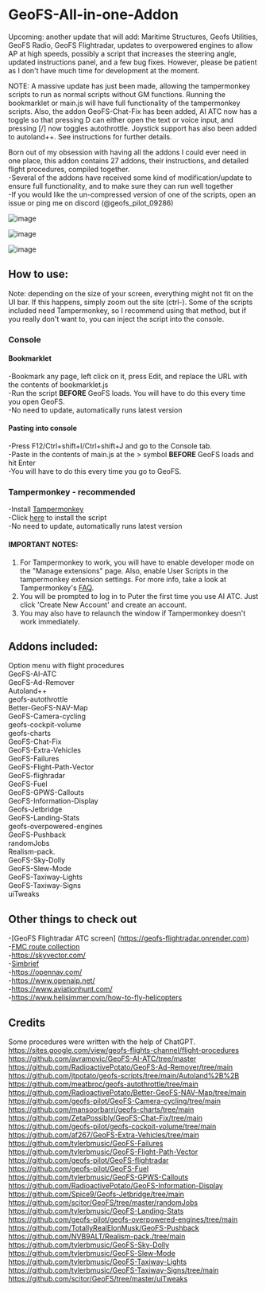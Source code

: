 # GeoFS-All-in-one-Addon
Upcoming: another update that will add: Maritime Structures, Geofs Utilities, GeoFS Radio, GeoFS Flightradar, updates to overpowered engines to allow AP at high speeds, possibly a script that increases the steering angle, updated instructions panel, and a few bug fixes. However, please be patient as I don't have much time for development at the moment. <br/>

NOTE: A massive update has just been made, allowing the tampermonkey scripts to run as normal scripts without GM functions. Running the bookmarklet or main.js will have full functionality of the tampermonkey scripts. Also, the addon GeoFS-Chat-Fix has been added, AI ATC now has a toggle so that pressing D can either open the text or voice input, and pressing [/] now toggles autothrottle. Joystick support has also been added to autoland++. See instructions for further details. <br/>

Born out of my obsession with having all the addons I could ever need in one place, this addon contains 27 addons, their instructions, and detailed flight procedures, compiled together. <br/>
 -Several of the addons have received some kind of modification/update to ensure full functionality, and to make sure they can run well together <br/>
-If you would like the un-compressed version of one of the scripts, open an issue or ping me on discord (@geofs_pilot_09286) <br/>

![image](https://github.com/user-attachments/assets/e4aa8b4d-49cf-4909-b1b6-401c707fde65)

![image](https://github.com/user-attachments/assets/87f5e24a-64f7-48ae-a5cb-aaa0a3bc5efc)

![image](https://github.com/user-attachments/assets/0ad4a80d-df0e-414d-a7a2-68b45339de31)

## How to use:
Note: depending on the size of your screen, everything might not fit on the UI bar. If this happens, simply zoom out the site (ctrl-). Some of the scripts included need Tampermonkey, so I recommend using that method, but if you really don't want to, you can inject the script into the console. 
### Console
#### Bookmarklet
-Bookmark any page, left click on it, press Edit, and replace the URL with the contents of bookmarklet.js <br/>
-Run the script **BEFORE** GeoFS loads. You will have to do this every time you open GeoFS. <br/>
-No need to update, automatically runs latest version <br/>
#### Pasting into console
-Press F12/Ctrl+shift+I/Ctrl+shift+J and go to the Console tab. <br/>
-Paste in the contents of main.js at the > symbol **BEFORE** GeoFS loads and hit Enter <br/>
-You will have to do this every time you go to GeoFS. <br/>
### Tampermonkey - recommended
-Install [Tampermonkey](https://www.tampermonkey.net/) <br/>
-Click [here](https://github.com/geofs-pilot/GeoFS-All-in-one-Addon/raw/main/GeoFS-All-in-one-Addon.user.js) to install the script <br/>
-No need to update, automatically runs latest version <br/>
#### IMPORTANT NOTES: 
1. For Tampermonkey to work, you will have to enable developer mode on the "Manage extensions" page. Also, enable User Scripts in the tampermonkey extension settings. For more info, take a look at Tampermonkey's [FAQ](https://www.tampermonkey.net/faq.php?version=5.3.3). <br/>
2. You will be prompted to log in to Puter the first time you use AI ATC. Just click 'Create New Account' and create an account. <br/>
3. You may also have to relaunch the window if Tampermonkey doesn't work immediately. <br/>
## Addons included:
Option menu with flight procedures <br/>
GeoFS-AI-ATC <br/>
GeoFS-Ad-Remover <br/>
Autoland++ <br/>
geofs-autothrottle <br/>
Better-GeoFS-NAV-Map <br/>
GeoFS-Camera-cycling <br/>
geofs-cockpit-volume <br/>
geofs-charts <br/>
GeoFS-Chat-Fix <br/>
GeoFS-Extra-Vehicles <br/>
GeoFS-Failures <br/>
GeoFS-Flight-Path-Vector <br/>
GeoFS-flighradar <br/>
GeoFS-Fuel <br/>
GeoFS-GPWS-Callouts <br/>
GeoFS-Information-Display <br/>
Geofs-Jetbridge <br/>
GeoFS-Landing-Stats <br/>
geofs-overpowered-engines <br/>
GeoFS-Pushback <br/>
randomJobs <br/>
Realism-pack. <br/>
GeoFS-Sky-Dolly <br/>
GeoFS-Slew-Mode <br/>
GeoFS-Taxiway-Lights <br/>
GeoFS-Taxiway-Signs <br/>
uiTweaks <br/>
## Other things to check out
-[GeoFS Flightradar ATC screen] (https://geofs-flightradar.onrender.com) <br/>
-[FMC route collection](http://sites.google.com/view/gpg-2-0/home?authuser=0) <br/>
-https://skyvector.com/<br/>
-[Simbrief](https://dispatch.simbrief.com/home) <br/>
-https://opennav.com/ <br/>
-https://www.openaip.net/ <br/>
-https://www.aviationhunt.com/ <br/>
-https://www.helisimmer.com/how-to-fly-helicopters
## Credits
Some procedures were written with the help of ChatGPT. <br/>
https://sites.google.com/view/geofs-flights-channel/flight-procedures <br/>
https://github.com/avramovic/GeoFS-AI-ATC/tree/master <br/>
https://github.com/RadioactivePotato/GeoFS-Ad-Remover/tree/main <br/>
https://github.com/jtpotato/geofs-scripts/tree/main/Autoland%2B%2B <br/>
https://github.com/meatbroc/geofs-autothrottle/tree/main <br/>
https://github.com/RadioactivePotato/Better-GeoFS-NAV-Map/tree/main <br/>
https://github.com/geofs-pilot/GeoFS-Camera-cycling/tree/main <br/>
https://github.com/mansoorbarri/geofs-charts/tree/main <br/>
https://github.com/ZetaPossibly/GeoFS-Chat-Fix/tree/main <br/>
https://github.com/geofs-pilot/geofs-cockpit-volume/tree/main <br/>
https://github.com/af267/GeoFS-Extra-Vehicles/tree/main <br/>
https://github.com/tylerbmusic/GeoFS-Failures <br/>
https://github.com/tylerbmusic/GeoFS-Flight-Path-Vector <br/>
https://github.com/geofs-pilot/GeoFS-flightradar <br/>
https://github.com/geofs-pilot/GeoFS-Fuel <br/>
https://github.com/tylerbmusic/GeoFS-GPWS-Callouts <br/>
https://github.com/RadioactivePotato/GeoFS-Information-Display <br/>
https://github.com/Spice9/Geofs-Jetbridge/tree/main <br/>
https://github.com/scitor/GeoFS/tree/master/randomJobs <br/>
https://github.com/tylerbmusic/GeoFS-Landing-Stats <br/>
https://github.com/geofs-pilot/geofs-overpowered-engines/tree/main <br/>
https://github.com/TotallyRealElonMusk/GeoFS-Pushback <br/>
https://github.com/NVB9ALT/Realism-pack./tree/main <br/>
https://github.com/tylerbmusic/GeoFS-Sky-Dolly <br/>
https://github.com/tylerbmusic/GeoFS-Slew-Mode <br/>
https://github.com/tylerbmusic/GeoFS-Taxiway-Lights <br/>
https://github.com/tylerbmusic/GeoFS-Taxiway-Signs/tree/main <br/>
https://github.com/scitor/GeoFS/tree/master/uiTweaks <br/>
